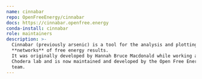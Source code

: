 ```yaml
---
name: cinnabar
repo: OpenFreeEnergy/cinnabar
docs: https://cinnabar.openfree.energy
conda-install: cinnabar
role: maintainers
description: >-
  Cinnabar (previously arsenic) is a tool for the analysis and plotting of
  **networks** of free energy results.
  It was originally developed by Hannah Bruce Macdonald while working at the
  Chodera lab and is now maintained and developed by the Open Free Energy
  team.
---
```

